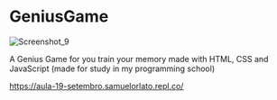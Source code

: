 # GeniusGame

![Screenshot_9](https://user-images.githubusercontent.com/62776404/94369467-33571d00-00c0-11eb-8a89-b8f4b8c75695.png)

A Genius Game for you train your memory made with HTML, CSS and JavaScript (made for study in my programming school)

https://aula-19-setembro.samuelorlato.repl.co/
